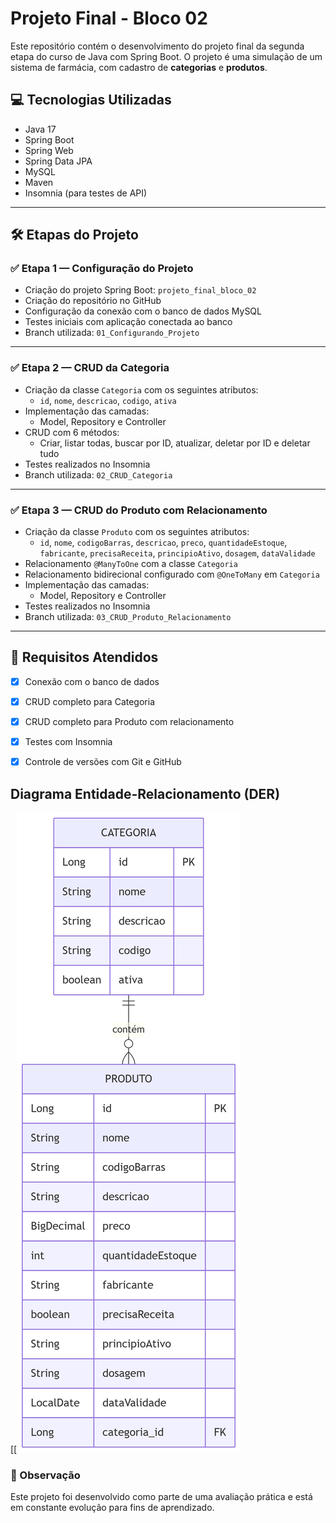 # Projeto Final - Bloco 02

Este repositório contém o desenvolvimento do projeto final da segunda etapa do curso de Java com Spring Boot. O projeto é uma simulação de um sistema de farmácia, com cadastro de **categorias** e **produtos**.

## 💻 Tecnologias Utilizadas

- Java 17
- Spring Boot
- Spring Web
- Spring Data JPA
- MySQL
- Maven
- Insomnia (para testes de API)

---

## 🛠️ Etapas do Projeto

### ✅ Etapa 1 — Configuração do Projeto
- Criação do projeto Spring Boot: `projeto_final_bloco_02`
- Criação do repositório no GitHub
- Configuração da conexão com o banco de dados MySQL
- Testes iniciais com aplicação conectada ao banco
- Branch utilizada: `01_Configurando_Projeto`

---

### ✅ Etapa 2 — CRUD da Categoria
- Criação da classe `Categoria` com os seguintes atributos:
  - `id`, `nome`, `descricao`, `codigo`, `ativa`
- Implementação das camadas:
  - Model, Repository e Controller
- CRUD com 6 métodos:
  - Criar, listar todas, buscar por ID, atualizar, deletar por ID e deletar tudo
- Testes realizados no Insomnia
- Branch utilizada: `02_CRUD_Categoria`

---

### ✅ Etapa 3 — CRUD do Produto com Relacionamento
- Criação da classe `Produto` com os seguintes atributos:
  - `id`, `nome`, `codigoBarras`, `descricao`, `preco`, `quantidadeEstoque`, `fabricante`, `precisaReceita`, `principioAtivo`, `dosagem`, `dataValidade`
- Relacionamento `@ManyToOne` com a classe `Categoria`
- Relacionamento bidirecional configurado com `@OneToMany` em `Categoria`
- Implementação das camadas:
  - Model, Repository e Controller
- Testes realizados no Insomnia
- Branch utilizada: `03_CRUD_Produto_Relacionamento`

---

## 🔗 Requisitos Atendidos

- [x] Conexão com o banco de dados
- [x] CRUD completo para Categoria
- [x] CRUD completo para Produto com relacionamento
- [x] Testes com Insomnia
- [x] Controle de versões com Git e GitHub


## Diagrama Entidade-Relacionamento (DER)

[[![DER da Farmácia](https://raw.githubusercontent.com/luacrds/Projeto_Final_Bloco_02/main/diagramas/DER_FARMACIA.png)



### 🚧 Observação

Este projeto foi desenvolvido como parte de uma avaliação prática e está em constante evolução para fins de aprendizado.
